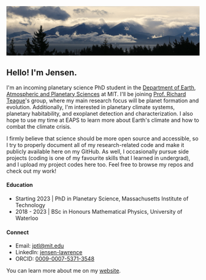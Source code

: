 ![photo of the Olympic Mountains as seen from British Columbia, taken by me](banner.jpg)

## Hello! I'm Jensen.

I'm an incoming planetary science PhD student in the [Department of Earth, Atmospheric and Planetary Sciences](https://eapsweb.mit.edu/) at MIT. I'll be joining [Prof. Richard Teague](https://richteague.github.io/)'s group, where my main research focus will be planet formation and evolution. Additionally, I'm interested in planetary climate systems, planetary habitability, and exoplanet detection and characterization. I also hope to use my time at EAPS to learn more about Earth's climate and how to combat the climate crisis.

I firmly believe that science should be more open source and accessible, so I try to properly document all of my research-related code and make it publicly available here on my GitHub. As well, I occasionally pursue side projects (coding is one of my favourite skills that I learned in undergrad), and I upload my project codes here too. Feel free to browse my repos and check out my work!

#### Education
- Starting 2023 | PhD in Planetary Science, Massachusetts Institute of Technology
- 2018 - 2023 | BSc in Honours Mathematical Physics, University of Waterloo

#### Connect
- Email: [jptl@mit.edu](mailto:jptl@mit.edu)
- LinkedIn: [jensen-lawrence](https://linkedin.com/in/jensen-lawrence)
- ORCID: [0009-0007-5371-3548](https://orcid.org/0009-0007-5371-3548)

You can learn more about me on my [website](https://jensenlawrence.github.io).
